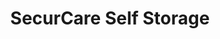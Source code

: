 ---
title: "SecurCare Self Storage"
url: /tulsa/securcare-self-storage-south-tacoma-avenue/
shop: storage rental
---